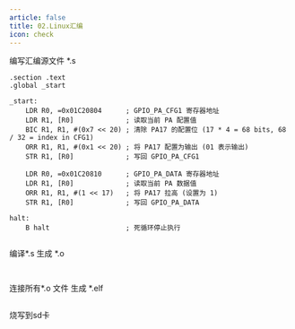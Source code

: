```yaml
---
article: false
title: 02.Linux汇编
icon: check
---
```


编写汇编源文件 *.s
```text
.section .text
.global _start

_start:
    LDR R0, =0x01C20804      ; GPIO_PA_CFG1 寄存器地址
    LDR R1, [R0]             ; 读取当前 PA 配置值
    BIC R1, R1, #(0x7 << 20) ; 清除 PA17 的配置位 (17 * 4 = 68 bits, 68 / 32 = index in CFG1)
    ORR R1, R1, #(0x1 << 20) ; 将 PA17 配置为输出 (01 表示输出)
    STR R1, [R0]             ; 写回 GPIO_PA_CFG1

    LDR R0, =0x01C20810      ; GPIO_PA_DATA 寄存器地址
    LDR R1, [R0]             ; 读取当前 PA 数据值
    ORR R1, R1, #(1 << 17)   ; 将 PA17 拉高 (设置为 1)
    STR R1, [R0]             ; 写回 GPIO_PA_DATA

halt:
    B halt                   ; 死循环停止执行


```
编译*.s 生成 *.o
```text


```

连接所有*.o 文件 生成 *.elf
```text

```

烧写到sd卡
```text


```













